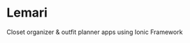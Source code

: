 # Lemari
Closet organizer &amp; outfit planner apps using Ionic Framework

<blockquote class="imgur-embed-pub" lang="en" data-id="a/95oBV"><a href="//imgur.com/95oBV"></a></blockquote><script async src="//s.imgur.com/min/embed.js" charset="utf-8"></script>
